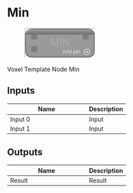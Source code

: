 # Min

<div align="left" data-full-width="false">

<figure><img src="../../../../api/Math/Operators/Min.png" alt=""><figcaption></figcaption></figure>

</div>

Voxel Template Node Min

## Inputs

<table><thead><tr><th width="170">Name</th><th>Description</th></tr></thead><tbody><tr><td>Input 0</td><td>Input</td></tr><tr><td>Input 1</td><td>Input</td></tr></tbody></table>

## Outputs

<table><thead><tr><th width="170">Name</th><th>Description</th></tr></thead><tbody><tr><td>Result</td><td>Result</td></tr></tbody></table>
